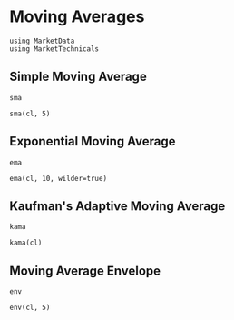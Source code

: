 # Moving Averages

```@setup base
using MarketData
using MarketTechnicals
```

## Simple Moving Average

```@docs
sma
```

```@repl base
sma(cl, 5)
```

## Exponential Moving Average

```@docs
ema
```

```@repl base
ema(cl, 10, wilder=true)
```

## Kaufman's Adaptive Moving Average

```@docs
kama
```

```@repl base
kama(cl)
```

## Moving Average Envelope

```@docs
env
```

```@repl base
env(cl, 5)
```
